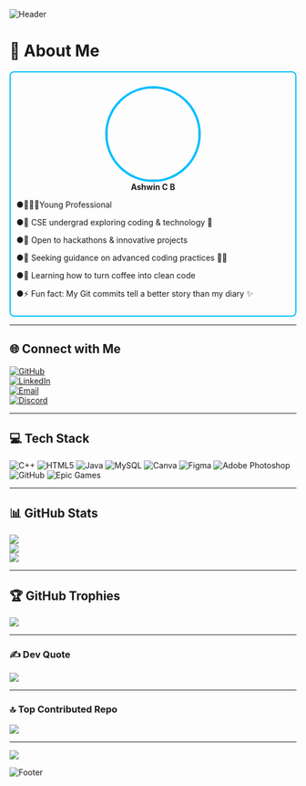 
![Header](https://capsule-render.vercel.app/api?type=waving&color=0000FF&height=200&section=header&fontColor=0096C7)



# 💫 About Me
<div style="border: 2px solid #00BFFF; padding: 10px; border-radius: 8px;">

<p align="center">
  <img src="https://avatars.githubusercontent.com/ashwinbelgiofficial" width="160" style="border-radius:50%; border:4px solid #00BFFF;" /><br>
  <b>Ashwin C B</b><br>
</p>

●🧑🏻‍💼Young Professional<br>
  
●🔭 CSE undergrad exploring coding & technology 🤖<br>

●👯 Open to hackathons & innovative projects<br>

●🤝 Seeking guidance on advanced coding practices 🧑‍💻<br>

●🌱 Learning how to turn coffee into clean code<br>

●⚡ Fun fact: My Git commits tell a better story than my diary ✨ 

</div>


---

## 🌐 Connect with Me

[![GitHub](https://img.shields.io/badge/GitHub-100000?logo=github&logoColor=white)](https://github.com/ashwinbelgiofficial)  
[![LinkedIn](https://img.shields.io/badge/LinkedIn-%230077B5.svg?logo=linkedin&logoColor=white)](https://linkedin.com/in/ashwin-c-b-604239380)  
[![Email](https://img.shields.io/badge/Email-D14836?logo=gmail&logoColor=white)](mailto:ashwinbelgi.official@gmail.com)  
[![Discord](https://img.shields.io/badge/Discord-%237289DA.svg?logo=discord&logoColor=white)](https://discord.gg/https://discord.gg/3jqARjy3)

---

## 💻 Tech Stack

![C++](https://img.shields.io/badge/c++-%2300599C.svg?style=plastic&logo=c%2B%2B&logoColor=white) ![HTML5](https://img.shields.io/badge/html5-%23E34F26.svg?style=plastic&logo=html5&logoColor=white) ![Java](https://img.shields.io/badge/java-%23ED8B00.svg?style=plastic&logo=openjdk&logoColor=white) ![MySQL](https://img.shields.io/badge/mysql-4479A1.svg?style=plastic&logo=mysql&logoColor=white) ![Canva](https://img.shields.io/badge/Canva-%2300C4CC.svg?style=plastic&logo=Canva&logoColor=white) ![Figma](https://img.shields.io/badge/figma-%23F24E1E.svg?style=plastic&logo=figma&logoColor=white) ![Adobe Photoshop](https://img.shields.io/badge/adobe%20photoshop-%2331A8FF.svg?style=plastic&logo=adobe%20photoshop&logoColor=white) ![GitHub](https://img.shields.io/badge/github-%23121011.svg?style=plastic&logo=github&logoColor=white) ![Epic Games](https://img.shields.io/badge/epicgames-%23313131.svg?style=plastic&logo=epicgames&logoColor=white)

---

## 📊 GitHub Stats
![](https://github-readme-stats.vercel.app/api?username=ashwinbelgiofficial&theme=dark&title_color=FFD700&text_color=FFD700&icon_color=FFD700&hide_border=false&count_private=true)  
![](https://github-readme-streak-stats.herokuapp.com/?user=ashwinbelgiofficial&theme=dark&ring=FFD700&fire=FFD700&currStreakLabel=FFD700)  
![](https://github-readme-stats.vercel.app/api/top-langs/?username=ashwinbelgiofficial&theme=dark&title_color=FFD700&text_color=FFD700&hide_border=false&layout=compact)  





---

## 🏆 GitHub Trophies
![](https://github-profile-trophy.vercel.app/?username=ashwinbelgiofficial&theme=algolia&combine-frame=true&margin-w=15&column=5)

---

### ✍ Dev Quote
![](https://quotes-github-readme.vercel.app/api?type=horizontal&theme=algolia&combine_color=0000FF&text_color=00BFFF)

---
### 🔝 Top Contributed Repo
![](https://github-contributor-stats.vercel.app/api?username=ashwinbelgiofficial&limit=5&theme=algolia&combine_all_yearly_contributions=true)


---

[![](https://visitcount.itsvg.in/api?id=ashwinbelgiofficial&icon=3&color=001F54)](https://visitcount.itsvg.in)

<!-- Footer Banner -->
![Footer](https://capsule-render.vercel.app/api?type=waving&color=0000FF&height=120&section=footer&fontColor=00BFFF)
